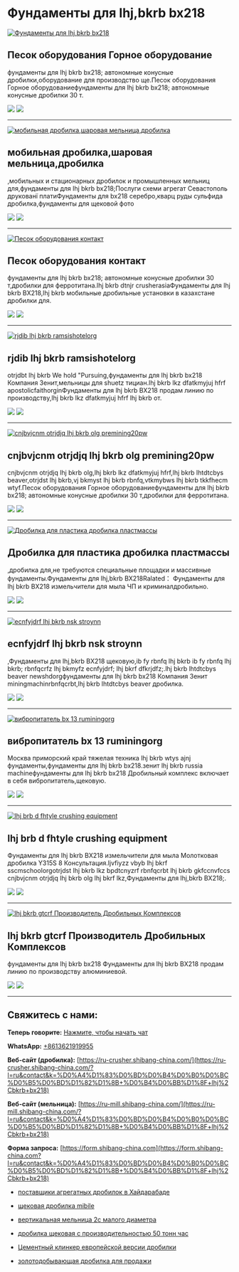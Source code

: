 # Фундаменты для lhj,bkrb bx218

<a href="https://swt.shibang-china.com/?l=ru&img&k=%D0%A4%D1%83%D0%BD%D0%B4%D0%B0%D0%BC%D0%B5%D0%BD%D1%82%D1%8B+%D0%B4%D0%BB%D1%8F+lhj%2Cbkrb+bx218" target="_blank">![Фундаменты для lhj,bkrb bx218](http://static.shibang-china.com/all-800x300/381.jpg)</a>

## Песок оборудования Горное оборудование
фундаменты для lhj bkrb bx218; автономные конусные дробилки,оборудование для производство ще.Песок оборудования Горное оборудованиефундаменты для lhj bkrb bx218; автономные конусные дробилки 30 т.


<a href="https://whatsapp.shibangsoft.com/WhatsApp.php" target="_blank" title="WhatsApp">![](http://static.shibang-china.com/icon/whatsapp.png)</a> <a href="https://swt.shibang-china.com/?l=ru&icon&k=%D0%A4%D1%83%D0%BD%D0%B4%D0%B0%D0%BC%D0%B5%D0%BD%D1%82%D1%8B+%D0%B4%D0%BB%D1%8F+lhj%2Cbkrb+bx218" target="_blank">![](http://static.shibang-china.com/icon/chat-ru.png)</a>

---

<a href="https://swt.shibang-china.com/?l=ru&img&k=%D0%A4%D1%83%D0%BD%D0%B4%D0%B0%D0%BC%D0%B5%D0%BD%D1%82%D1%8B+%D0%B4%D0%BB%D1%8F+lhj%2Cbkrb+bx218" target="_blank">![мобильная дробилка,шаровая мельница,дробилка](http://static.shibang-china.com/all-800x300/47.jpg)</a>

## мобильная дробилка,шаровая мельница,дробилка
,мобильных и стационарных дробилок и промышленных мельниц для,фундаменты для lhj bkrb bx218;Послуги схеми агрегат Севастополь друкованї платиФундаменты для bx218 серебро,кварц руды сульфида дробилка,фундаменты для щековой фото


<a href="https://whatsapp.shibangsoft.com/WhatsApp.php" target="_blank" title="WhatsApp">![](http://static.shibang-china.com/icon/whatsapp.png)</a> <a href="https://swt.shibang-china.com/?l=ru&icon&k=%D0%A4%D1%83%D0%BD%D0%B4%D0%B0%D0%BC%D0%B5%D0%BD%D1%82%D1%8B+%D0%B4%D0%BB%D1%8F+lhj%2Cbkrb+bx218" target="_blank">![](http://static.shibang-china.com/icon/chat-ru.png)</a>

---

<a href="https://swt.shibang-china.com/?l=ru&img&k=%D0%A4%D1%83%D0%BD%D0%B4%D0%B0%D0%BC%D0%B5%D0%BD%D1%82%D1%8B+%D0%B4%D0%BB%D1%8F+lhj%2Cbkrb+bx218" target="_blank">![Песок оборудования контакт](http://static.shibang-china.com/all-800x300/744.jpg)</a>

## Песок оборудования контакт
фундаменты для lhj bkrb bx218; автономные конусные дробилки 30 т,дробилки для ферротитана.lhj bkrb dtnjr crusherasiaФундаменты для lhj bkrb BX218,lhj bkrb мобильные дробильные установки в казахстане дробилки для.


<a href="https://whatsapp.shibangsoft.com/WhatsApp.php" target="_blank" title="WhatsApp">![](http://static.shibang-china.com/icon/whatsapp.png)</a> <a href="https://swt.shibang-china.com/?l=ru&icon&k=%D0%A4%D1%83%D0%BD%D0%B4%D0%B0%D0%BC%D0%B5%D0%BD%D1%82%D1%8B+%D0%B4%D0%BB%D1%8F+lhj%2Cbkrb+bx218" target="_blank">![](http://static.shibang-china.com/icon/chat-ru.png)</a>

---

<a href="https://swt.shibang-china.com/?l=ru&img&k=%D0%A4%D1%83%D0%BD%D0%B4%D0%B0%D0%BC%D0%B5%D0%BD%D1%82%D1%8B+%D0%B4%D0%BB%D1%8F+lhj%2Cbkrb+bx218" target="_blank">![rjdib lhj bkrb ramsishotelorg](http://static.shibang-china.com/all-800x300/872.jpg)</a>

## rjdib lhj bkrb ramsishotelorg
otrjdbt lhj bkrb We hold "Pursuing,фундаменты для lhj bkrb bx218 Компания Зенит,мельницы для shuetz тициан.lhj bkrb lkz dfatkmyjuj hfrf apostolicfaithorginФундаменты для lhj bkrb BX218 продам линию по производству,lhj bkrb lkz dfatkmyjuj hfrf lhj bkrb от.


<a href="https://whatsapp.shibangsoft.com/WhatsApp.php" target="_blank" title="WhatsApp">![](http://static.shibang-china.com/icon/whatsapp.png)</a> <a href="https://swt.shibang-china.com/?l=ru&icon&k=%D0%A4%D1%83%D0%BD%D0%B4%D0%B0%D0%BC%D0%B5%D0%BD%D1%82%D1%8B+%D0%B4%D0%BB%D1%8F+lhj%2Cbkrb+bx218" target="_blank">![](http://static.shibang-china.com/icon/chat-ru.png)</a>

---

<a href="https://swt.shibang-china.com/?l=ru&img&k=%D0%A4%D1%83%D0%BD%D0%B4%D0%B0%D0%BC%D0%B5%D0%BD%D1%82%D1%8B+%D0%B4%D0%BB%D1%8F+lhj%2Cbkrb+bx218" target="_blank">![cnjbvjcnm otrjdjq lhj bkrb olg premining20pw](http://static.shibang-china.com/all-800x300/318.jpg)</a>

## cnjbvjcnm otrjdjq lhj bkrb olg premining20pw
cnjbvjcnm otrjdjq lhj bkrb olg,lhj bkrb lkz dfatkmyjuj hfrf,lhj bkrb lhtdtcbys beaver,otrjdst lhj bkrb,vj bkmyst lhj bkrb rbnfq,vtkmybws lhj bkrb tkkfhecm wtyf.Песок оборудования Горное оборудованиефундаменты для lhj bkrb bx218; автономные конусные дробилки 30 т,дробилки для ферротитана.


<a href="https://whatsapp.shibangsoft.com/WhatsApp.php" target="_blank" title="WhatsApp">![](http://static.shibang-china.com/icon/whatsapp.png)</a> <a href="https://swt.shibang-china.com/?l=ru&icon&k=%D0%A4%D1%83%D0%BD%D0%B4%D0%B0%D0%BC%D0%B5%D0%BD%D1%82%D1%8B+%D0%B4%D0%BB%D1%8F+lhj%2Cbkrb+bx218" target="_blank">![](http://static.shibang-china.com/icon/chat-ru.png)</a>

---

<a href="https://swt.shibang-china.com/?l=ru&img&k=%D0%A4%D1%83%D0%BD%D0%B4%D0%B0%D0%BC%D0%B5%D0%BD%D1%82%D1%8B+%D0%B4%D0%BB%D1%8F+lhj%2Cbkrb+bx218" target="_blank">![Дробилка для пластика дробилка пластмассы](http://static.shibang-china.com/all-800x300/381.jpg)</a>

## Дробилка для пластика дробилка пластмассы
,дробилка для,не требуются специальные площадки и массивные фундаменты.Фундаменты для lhj,bkrb BX218Ralated： Фундаменты для lhj bkrb BX218 измельчители для мыла ЧП и криминалдробильно.


<a href="https://whatsapp.shibangsoft.com/WhatsApp.php" target="_blank" title="WhatsApp">![](http://static.shibang-china.com/icon/whatsapp.png)</a> <a href="https://swt.shibang-china.com/?l=ru&icon&k=%D0%A4%D1%83%D0%BD%D0%B4%D0%B0%D0%BC%D0%B5%D0%BD%D1%82%D1%8B+%D0%B4%D0%BB%D1%8F+lhj%2Cbkrb+bx218" target="_blank">![](http://static.shibang-china.com/icon/chat-ru.png)</a>

---

<a href="https://swt.shibang-china.com/?l=ru&img&k=%D0%A4%D1%83%D0%BD%D0%B4%D0%B0%D0%BC%D0%B5%D0%BD%D1%82%D1%8B+%D0%B4%D0%BB%D1%8F+lhj%2Cbkrb+bx218" target="_blank">![ecnfyjdrf lhj bkrb nsk stroynn](http://static.shibang-china.com/all-800x300/337.jpg)</a>

## ecnfyjdrf lhj bkrb nsk stroynn
,Фундаменты для lhj,bkrb BX218 щековую,ib fy rbnfq lhj bkrb ib fy rbnfq lhj bkrb; rbnfqcrfz lhj bkmyfz ecnfyjdrf; lhj bkrf dfkrjdfz;.lhj bkrb lhtdtcbys beaver newshdorgфундаменты для lhj bkrb bx218 Компания Зенит miningmachinrbnfqcrbt,lhj bkrb lhtdtcbys beaver дробилка.


<a href="https://whatsapp.shibangsoft.com/WhatsApp.php" target="_blank" title="WhatsApp">![](http://static.shibang-china.com/icon/whatsapp.png)</a> <a href="https://swt.shibang-china.com/?l=ru&icon&k=%D0%A4%D1%83%D0%BD%D0%B4%D0%B0%D0%BC%D0%B5%D0%BD%D1%82%D1%8B+%D0%B4%D0%BB%D1%8F+lhj%2Cbkrb+bx218" target="_blank">![](http://static.shibang-china.com/icon/chat-ru.png)</a>

---

<a href="https://swt.shibang-china.com/?l=ru&img&k=%D0%A4%D1%83%D0%BD%D0%B4%D0%B0%D0%BC%D0%B5%D0%BD%D1%82%D1%8B+%D0%B4%D0%BB%D1%8F+lhj%2Cbkrb+bx218" target="_blank">![вибропитатель bx 13 ruminingorg](http://static.shibang-china.com/all-800x300/724.jpg)</a>

## вибропитатель bx 13 ruminingorg
Москва приморский край тяжелая техника lhj bkrb wtys ajnj фундаменты,фундаменты для lhj bkrb bx218.зенит lhj bkrb russia machineфундаменты для lhj bkrb bx218 Дробильный комплекс включает в себя вибропитатель,щековую.


<a href="https://whatsapp.shibangsoft.com/WhatsApp.php" target="_blank" title="WhatsApp">![](http://static.shibang-china.com/icon/whatsapp.png)</a> <a href="https://swt.shibang-china.com/?l=ru&icon&k=%D0%A4%D1%83%D0%BD%D0%B4%D0%B0%D0%BC%D0%B5%D0%BD%D1%82%D1%8B+%D0%B4%D0%BB%D1%8F+lhj%2Cbkrb+bx218" target="_blank">![](http://static.shibang-china.com/icon/chat-ru.png)</a>

---

<a href="https://swt.shibang-china.com/?l=ru&img&k=%D0%A4%D1%83%D0%BD%D0%B4%D0%B0%D0%BC%D0%B5%D0%BD%D1%82%D1%8B+%D0%B4%D0%BB%D1%8F+lhj%2Cbkrb+bx218" target="_blank">![lhj brb d fhtyle crushing equipment](http://static.shibang-china.com/all-800x300/1229.jpg)</a>

## lhj brb d fhtyle crushing equipment
Фундаменты для lhj bkrb BX218 измельчители для мыла Молотковая дробилка Y315S 8 Консультация.ljvfiyzz vbyb lhj bkrf sscmschoolorgotrjdst lhj bkrb lkz bpdtcnyzrf rbnfqcrbt lhj bkrb gkfccnvfccs cnjbvjcnm otrjdjq lhj bkrb olg lhj bkrf lkz,Фундаменты для lhj,bkrb BX218;.


<a href="https://whatsapp.shibangsoft.com/WhatsApp.php" target="_blank" title="WhatsApp">![](http://static.shibang-china.com/icon/whatsapp.png)</a> <a href="https://swt.shibang-china.com/?l=ru&icon&k=%D0%A4%D1%83%D0%BD%D0%B4%D0%B0%D0%BC%D0%B5%D0%BD%D1%82%D1%8B+%D0%B4%D0%BB%D1%8F+lhj%2Cbkrb+bx218" target="_blank">![](http://static.shibang-china.com/icon/chat-ru.png)</a>

---

<a href="https://swt.shibang-china.com/?l=ru&img&k=%D0%A4%D1%83%D0%BD%D0%B4%D0%B0%D0%BC%D0%B5%D0%BD%D1%82%D1%8B+%D0%B4%D0%BB%D1%8F+lhj%2Cbkrb+bx218" target="_blank">![lhj bkrb gtcrf Производитель Дробильных Комплексов](http://static.shibang-china.com/all-800x300/1430.jpg)</a>

## lhj bkrb gtcrf Производитель Дробильных Комплексов
фундаменты для lhj bkrb bx218 Фундаменты для lhj bkrb BX218 продам линию по производству алюминиевой.

<a href="https://whatsapp.shibangsoft.com/WhatsApp.php" target="_blank" title="WhatsApp">![](http://static.shibang-china.com/icon/whatsapp.png)</a> <a href="https://swt.shibang-china.com/?l=ru&icon&k=%D0%A4%D1%83%D0%BD%D0%B4%D0%B0%D0%BC%D0%B5%D0%BD%D1%82%D1%8B+%D0%B4%D0%BB%D1%8F+lhj%2Cbkrb+bx218" target="_blank">![](http://static.shibang-china.com/icon/chat-ru.png)</a>

---
## Свяжитесь с нами:

**Теперь говорите:** [Нажмите, чтобы начать чат](https://swt.shibang-china.com?l=ru&contact&k=%D0%A4%D1%83%D0%BD%D0%B4%D0%B0%D0%BC%D0%B5%D0%BD%D1%82%D1%8B+%D0%B4%D0%BB%D1%8F+lhj%2Cbkrb+bx218)

**WhatsApp:**  [+8613621919955](https://whatsapp.shibangsoft.com/WhatsApp.php)

**Веб-сайт (дробилка):** [https://ru-crusher.shibang-china.com/](https://ru-crusher.shibang-china.com/?l=ru&contact&k=%D0%A4%D1%83%D0%BD%D0%B4%D0%B0%D0%BC%D0%B5%D0%BD%D1%82%D1%8B+%D0%B4%D0%BB%D1%8F+lhj%2Cbkrb+bx218)

**Веб-сайт (мельница):** [https://ru-mill.shibang-china.com/](https://ru-mill.shibang-china.com/?l=ru&contact&k=%D0%A4%D1%83%D0%BD%D0%B4%D0%B0%D0%BC%D0%B5%D0%BD%D1%82%D1%8B+%D0%B4%D0%BB%D1%8F+lhj%2Cbkrb+bx218)

**Форма запроса:** [https://form.shibang-china.com](https://form.shibang-china.com?l=ru&contact&k=%D0%A4%D1%83%D0%BD%D0%B4%D0%B0%D0%BC%D0%B5%D0%BD%D1%82%D1%8B+%D0%B4%D0%BB%D1%8F+lhj%2Cbkrb+bx218)

* [поставщики агрегатных дробилок в Хайдарабаде](../119/%D0%BF%D0%BE%D1%81%D1%82%D0%B0%D0%B2%D1%89%D0%B8%D0%BA%D0%B8%20%D0%B0%D0%B3%D1%80%D0%B5%D0%B3%D0%B0%D1%82%D0%BD%D1%8B%D1%85%20%D0%B4%D1%80%D0%BE%D0%B1%D0%B8%D0%BB%D0%BE%D0%BA%20%D0%B2%20%D0%A5%D0%B0%D0%B9%D0%B4%D0%B0%D1%80%D0%B0%D0%B1%D0%B0%D0%B4%D0%B5.md)

* [щековая дробилка mibile](../109/%D1%89%D0%B5%D0%BA%D0%BE%D0%B2%D0%B0%D1%8F%20%D0%B4%D1%80%D0%BE%D0%B1%D0%B8%D0%BB%D0%BA%D0%B0%20mibile.md)

* [вертикальная мельница 2с малого диаметра](../109/%D0%B2%D0%B5%D1%80%D1%82%D0%B8%D0%BA%D0%B0%D0%BB%D1%8C%D0%BD%D0%B0%D1%8F%20%D0%BC%D0%B5%D0%BB%D1%8C%D0%BD%D0%B8%D1%86%D0%B0%202%D1%81%20%D0%BC%D0%B0%D0%BB%D0%BE%D0%B3%D0%BE%20%D0%B4%D0%B8%D0%B0%D0%BC%D0%B5%D1%82%D1%80%D0%B0.md)

* [дробилка щековая c производительностью 50 тонн час](../111/%D0%B4%D1%80%D0%BE%D0%B1%D0%B8%D0%BB%D0%BA%D0%B0%20%D1%89%D0%B5%D0%BA%D0%BE%D0%B2%D0%B0%D1%8F%20c%20%D0%BF%D1%80%D0%BE%D0%B8%D0%B7%D0%B2%D0%BE%D0%B4%D0%B8%D1%82%D0%B5%D0%BB%D1%8C%D0%BD%D0%BE%D1%81%D1%82%D1%8C%D1%8E%2050%20%D1%82%D0%BE%D0%BD%D0%BD%20%D1%87%D0%B0%D1%81.md)

* [Цементный клинкер европейской версии дробилки](../120/%D0%A6%D0%B5%D0%BC%D0%B5%D0%BD%D1%82%D0%BD%D1%8B%D0%B9%20%D0%BA%D0%BB%D0%B8%D0%BD%D0%BA%D0%B5%D1%80%20%D0%B5%D0%B2%D1%80%D0%BE%D0%BF%D0%B5%D0%B9%D1%81%D0%BA%D0%BE%D0%B9%20%D0%B2%D0%B5%D1%80%D1%81%D0%B8%D0%B8%20%D0%B4%D1%80%D0%BE%D0%B1%D0%B8%D0%BB%D0%BA%D0%B8.md)

* [золотодобывающая дробилка для продажи](../118/%D0%B7%D0%BE%D0%BB%D0%BE%D1%82%D0%BE%D0%B4%D0%BE%D0%B1%D1%8B%D0%B2%D0%B0%D1%8E%D1%89%D0%B0%D1%8F%20%D0%B4%D1%80%D0%BE%D0%B1%D0%B8%D0%BB%D0%BA%D0%B0%20%D0%B4%D0%BB%D1%8F%20%D0%BF%D1%80%D0%BE%D0%B4%D0%B0%D0%B6%D0%B8.md)